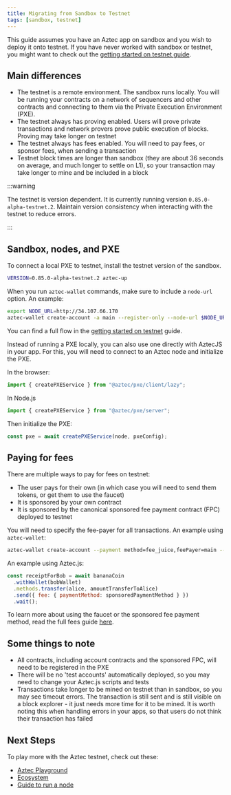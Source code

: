 ```yaml
---
title: Migrating from Sandbox to Testnet
tags: [sandbox, testnet]
---
```


This guide assumes you have an Aztec app on sandbox and you wish to deploy it onto testnet. If you have never worked with sandbox or testnet, you might want to check out the [getting started on testnet guide](./developers/guides/local_env/getting_started_on_testnet.md).

## Main differences

- The testnet is a remote environment. The sandbox runs locally. You will be running your contracts on a network of sequencers and other contracts and connecting to them via the Private Execution Environment (PXE).
- The testnet always has proving enabled. Users will prove private transactions and network provers prove public execution of blocks. Proving may take longer on testnet
- The testnet always has fees enabled. You will need to pay fees, or sponsor fees, when sending a transaction
- Testnet block times are longer than sandbox (they are about 36 seconds on average, and much longer to settle on L1), so your transaction may take longer to mine and be included in a block

:::warning

The testnet is version dependent. It is currently running version `0.85.0-alpha-testnet.2`. Maintain version consistency when interacting with the testnet to reduce errors.

:::

## Sandbox, nodes, and PXE

To connect a local PXE to testnet, install the testnet version of the sandbox.

```sh
VERSION=0.85.0-alpha-testnet.2 aztec-up
```

When you run `aztec-wallet` commands, make sure to include a `node-url` option. An example:

```sh
export NODE_URL=http://34.107.66.170
aztec-wallet create-account -a main --register-only --node-url $NODE_URL
```

You can find a full flow in the [getting started on testnet](./developers/guides/local_env/getting_started_on_testnet.md) guide.

Instead of running a PXE locally, you can also use one directly with AztecJS in your app. For this, you will need to connect to an Aztec node and initialize the PXE.

In the browser:

```javascript
import { createPXEService } from "@aztec/pxe/client/lazy";
```

In Node.js

```javascript
import { createPXEService } from "@aztec/pxe/server";
```

Then initialize the PXE:

```javascript
const pxe = await createPXEService(node, pxeConfig);
```

## Paying for fees

There are multiple ways to pay for fees on testnet:

- The user pays for their own (in which case you will need to send them tokens, or get them to use the faucet)
- It is sponsored by your own contract
- It is sponsored by the canonical sponsored fee payment contract (FPC) deployed to testnet

You will need to specify the fee-payer for all transactions. An example using `aztec-wallet`:

```sh
aztec-wallet create-account --payment method=fee_juice,feePayer=main --node-url $NODE_URL
```

An example using Aztec.js:

```javascript
const receiptForBob = await bananaCoin
  .withWallet(bobWallet)
  .methods.transfer(alice, amountTransferToAlice)
  .send({ fee: { paymentMethod: sponsoredPaymentMethod } })
  .wait();
```

To learn more about using the faucet or the sponsored fee payment method, read the full fees guide [here](./developers/tutorials/codealong/first_fees.md).

## Some things to note

- All contracts, including account contracts and the sponsored FPC, will need to be registered in the PXE
- There will be no 'test accounts' automatically deployed, so you may need to change your Aztec.js scripts and tests
- Transactions take longer to be mined on testnet than in sandbox, so you may see timeout errors. The transaction is still sent and is still visible on a block explorer - it just needs more time for it to be mined. It is worth noting this when handling errors in your apps, so that users do not think their transaction has failed

## Next Steps

To play more with the Aztec testnet, check out these:

- [Aztec Playground](https://play.aztec.network/)
- [Ecosystem](https://www.aztec.network/ecosystem)
- [Guide to run a node](the_aztec_network/index.md)
